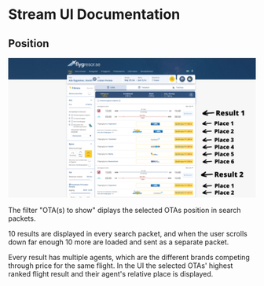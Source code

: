 # Stream UI Documentation  


## Position 
![](position.png)

The filter "OTA(s) to show" diplays the selected OTAs position in search packets. 

10 results are displayed in every search packet, and when the user scrolls down far enough 10 more are loaded and sent as a separate packet. 

Every result has multiple agents, which are the different brands competing through price for the same flight. In the UI the selected OTAs' highest ranked flight result and their agent's relative place is displayed. 
